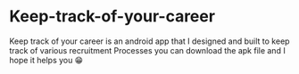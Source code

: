 # Keep-track-of-your-career
Keep track of your career is an android app that I designed and built to keep track of various recruitment Processes
you can download the apk file and I hope it helps you 😁

